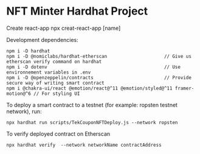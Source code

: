 # NFT Minter Hardhat Project

Create react-app
npx creat-react-app [name]

Development dependencies:
```shell
npm i -D hardhat
npm i -D @nomiclabs/hardhat-etherscan                     // Give us etherscan verify command on hardhat
npm i -D dotenv                                           // Use environnement variables in .env
npm i -D @openzeppelin/contracts                          // Provide secure way of writing smart contract
npm i @chakra-ui/react @emotion/react@^11 @emotion/styled@^11 framer-motion@^6 // For styling UI
```

To deploy a smart contract to a testnet (for example: ropsten testnet network), run: 
```shell
npx hardhat run scripts/TekCouponNFTDeploy.js --network ropsten
```

To verify deployed contract on Etherscan
```shell
npx hardhat verify  --network networkName contractAddress
```